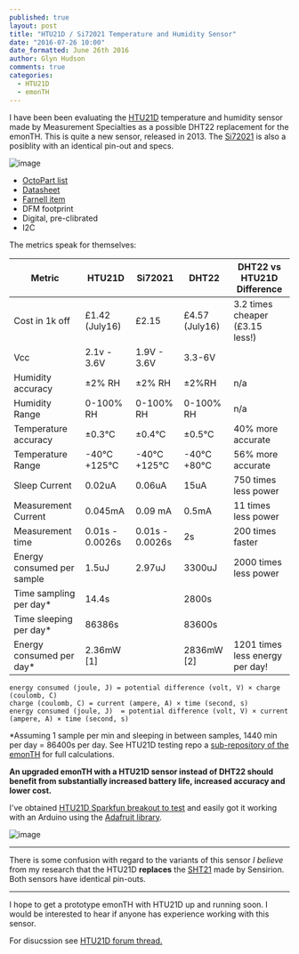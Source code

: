 ```yaml
---
published: true
layout: post
title: "HTU21D / Si72021 Temperature and Humidity Sensor"
date: "2016-07-26 10:00"
date_formatted: June 26th 2016
author: Glyn Hudson
comments: true
categories:
  - HTU21D
  - emonTH
---
```



I have been been evaluating the [HTU21D](https://octopart.com/htu21d-measurement+specialties-30374934) temperature and humidity sensor made by Measurement Specialties as a possible DHT22 replacement for the emonTH. This is quite a new sensor, released in 2013. The [Si72021](https://octopart.com/si7021-a10-gm-silicon+labs-31448011) is also a posiblity with an identical pin-out and specs.


![image]({{site.image_path}}/htu21d_1.png)

- [OctoPart list](https://octopart.com/htu21d-measurement+specialties-30374934)
- [Datasheet](http://datasheet.octopart.com/HTU21D-Measurement-Specialites-datasheet-22149496.pdf)
- [Farnell item](http://uk.farnell.com/measurement-specialties/htu21d/humidity-digital-3-rh-dfn-6/dp/2393536?CMP=GRHB-OCTOPART)
- DFM footprint
- Digital, pre-clibrated
- I2C


The metrics speak for themselves:



| Metric              | HTU21D             |Si72021| DHT22          | DHT22 vs HTU21D Difference|
| ------------- | -------------            |------------- | ------------- | ------------- |
| Cost in 1k off      | £1.42 (July16)     |£2.15|  £4.57 (July16)    | 3.2 times cheaper (£3.15 less!) |
| Vcc                 | 2.1v - 3.6V        | 1.9V - 3.6V | 3.3-6V | |
| Humidity accuracy   | ±2% RH             | ±2% RH |  ±2%RH         | n/a |
| Humidity Range      | 0-100% RH          | 0-100% RH |  0-100% RH     | n/a|
| Temperature accuracy | ±0.3°C            | ±0.4°C|  ±0.5°C        | 40% more accurate |
| Temperature Range   | -40°C +125°C       |  -40°C +125°C  |  -40°C +80°C   | 56% more accurate |
| Sleep Current       | 0.02uA             | 0.06uA |  15uA          | 750 times less power |
| Measurement Current | 0.045mA            | 0.09 mA |  0.5mA         | 11 times less power |
| Measurement time    | 0.01s - 0.0026s    | 0.01s - 0.0026s |  2s            | 200 times faster |
| Energy consumed per sample | 1.5uJ       |    2.97uJ       |    3300uJ         | 2000 times less power |
| Time sampling per day* |  14.4s          ||  2800s         | |
| Time sleeping per day* | 86386s          ||  83600s        | |
| Energy consumed per day* | 2.36mW [1]    ||  2836mW [2]    | 1201 times less energy per day!  |

<!--more-->

```
energy consumed (joule, J) = potential difference (volt, V) × charge (coulomb, C)  
charge (coulomb, C) = current (ampere, A) × time (second, s) 
energy consumed (joule, J)  = potential difference (volt, V) × current (ampere, A) × time (second, s) 
```



*Assuming 1 sample per min and sleeping in between samples, 1440 min per day = 86400s per day. See HTU21D testing repo a [sub-repository of the emonTH](https://github.com/openenergymonitor/emonTH/blob/master/sensor_test/htu21d) for full calculations.

**An upgraded emonTH with a HTU21D sensor instead of DHT22 should benefit from substantially increased battery life, increased accuracy and lower cost.**

I've obtained [HTU21D Sparkfun breakout to test](https://www.sparkfun.com/products/retired/12064) and easily got it working with an Arduino using the [Adafruit library](https://github.com/adafruit/Adafruit_HTU21DF_Library).


![image]({{site.image_path}}/htu21d_2.jpg)


***

There is some confusion with regard to the variants of this sensor *I believe* from my research that the HTU21D **replaces** the [SHT21](https://octopart.com/sht21-sensirion-19013846) made by Sensirion. Both sensors have identical pin-outs.


***

I hope to get a prototype emonTH with HTU21D up and running soon. I would be interested to hear if anyone has experience working with this sensor.



For disucssion see [HTU21D forum thread.](https://community.openenergymonitor.org/t/htu21d-temperature-and-humidity-sensor-possible-dht22-replacement/1106)
